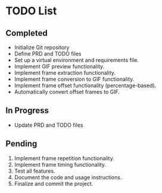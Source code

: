 # TODO List

## Completed
- Initialize Git repository
- Define PRD and TODO files
- Set up a virtual environment and requirements file.
- Implement GIF preview functionality.
- Implement frame extraction functionality.
- Implement frame conversion to GIF functionality.
- Implement frame offset functionality (percentage-based).
- Automatically convert offset frames to GIF.

## In Progress
- Update PRD and TODO files

## Pending
1. Implement frame repetition functionality.
2. Implement frame timing functionality.
3. Test all features.
4. Document the code and usage instructions.
5. Finalize and commit the project.